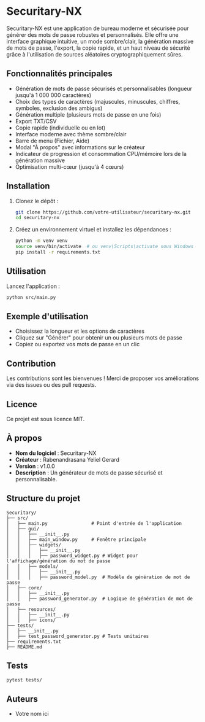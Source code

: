 # Securitary-NX

Securitary-NX est une application de bureau moderne et sécurisée pour générer des mots de passe robustes et personnalisés. Elle offre une interface graphique intuitive, un mode sombre/clair, la génération massive de mots de passe, l'export, la copie rapide, et un haut niveau de sécurité grâce à l'utilisation de sources aléatoires cryptographiquement sûres.

## Fonctionnalités principales
- Génération de mots de passe sécurisés et personnalisables (longueur jusqu'à 1 000 000 caractères)
- Choix des types de caractères (majuscules, minuscules, chiffres, symboles, exclusion des ambigus)
- Génération multiple (plusieurs mots de passe en une fois)
- Export TXT/CSV
- Copie rapide (individuelle ou en lot)
- Interface moderne avec thème sombre/clair
- Barre de menu (Fichier, Aide)
- Modal "À propos" avec informations sur le créateur
- Indicateur de progression et consommation CPU/mémoire lors de la génération massive
- Optimisation multi-cœur (jusqu'à 4 cœurs)

## Installation

1. Clonez le dépôt :
   ```bash
   git clone https://github.com/votre-utilisateur/securitary-nx.git
   cd securitary-nx
   ```
2. Créez un environnement virtuel et installez les dépendances :
   ```bash
   python -m venv venv
   source venv/bin/activate  # ou venv\Scripts\activate sous Windows
   pip install -r requirements.txt
   ```

## Utilisation

Lancez l'application :
```bash
python src/main.py
```

## Exemple d'utilisation
- Choisissez la longueur et les options de caractères
- Cliquez sur "Générer" pour obtenir un ou plusieurs mots de passe
- Copiez ou exportez vos mots de passe en un clic

## Contribution
Les contributions sont les bienvenues ! Merci de proposer vos améliorations via des issues ou des pull requests.

## Licence
Ce projet est sous licence MIT.

## À propos
- **Nom du logiciel** : Securitary-NX
- **Créateur** : Rabenandrasana Yeliel Gerard
- **Version** : v1.0.0
- **Description** : Un générateur de mots de passe sécurisé et personnalisable.

## Structure du projet

```
Securitary/
├── src/
│   ├── main.py                # Point d'entrée de l'application
│   ├── gui/
│   │   ├── __init__.py
│   │   ├── main_window.py     # Fenêtre principale
│   │   ├── widgets/
│   │   │   ├── __init__.py
│   │   │   ├── password_widget.py # Widget pour l'affichage/génération du mot de passe
│   │   ├── models/
│   │   │   ├── __init__.py
│   │   │   ├── password_model.py  # Modèle de génération de mot de passe
│   ├── core/
│   │   ├── __init__.py
│   │   ├── password_generator.py  # Logique de génération de mot de passe
│   ├── resources/
│   │   ├── __init__.py
│   │   ├── icons/
├── tests/
│   ├── __init__.py
│   ├── test_password_generator.py # Tests unitaires
├── requirements.txt
├── README.md
```

## Tests

```bash
pytest tests/
```

## Auteurs
- Votre nom ici 
